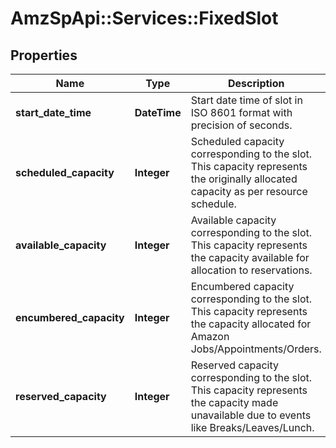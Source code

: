 # AmzSpApi::Services::FixedSlot

## Properties
Name | Type | Description | Notes
------------ | ------------- | ------------- | -------------
**start_date_time** | **DateTime** | Start date time of slot in ISO 8601 format with precision of seconds. | [optional] 
**scheduled_capacity** | **Integer** | Scheduled capacity corresponding to the slot. This capacity represents the originally allocated capacity as per resource schedule. | [optional] 
**available_capacity** | **Integer** | Available capacity corresponding to the slot. This capacity represents the capacity available for allocation to reservations. | [optional] 
**encumbered_capacity** | **Integer** | Encumbered capacity corresponding to the slot. This capacity represents the capacity allocated for Amazon Jobs/Appointments/Orders. | [optional] 
**reserved_capacity** | **Integer** | Reserved capacity corresponding to the slot. This capacity represents the capacity made unavailable due to events like Breaks/Leaves/Lunch. | [optional] 

